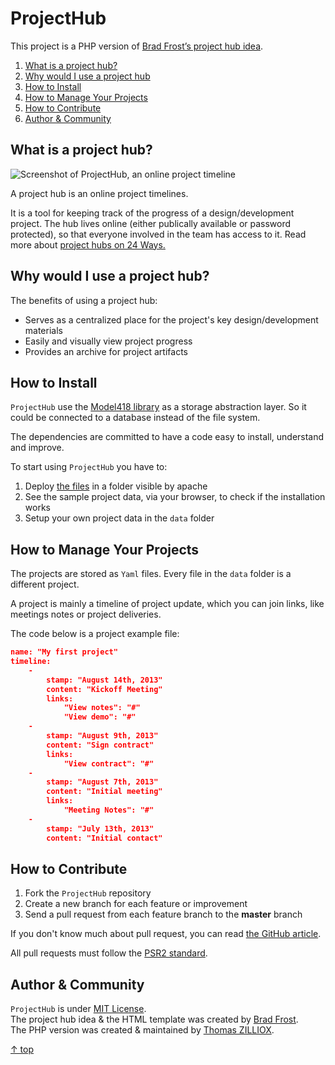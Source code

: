 ProjectHub
================

This project is a PHP version of [Brad Frost’s project hub idea](https://github.com/bradfrost/project-hub).



1. [What is a project hub?](#what-is-a-project-hub)
2. [Why would I use a project hub](#why-would-i-use-a-project-hub)
3. [How to Install](#how-to-install)
4. [How to Manage Your Projects](#how-to-manage-your-projects)
4. [How to Contribute](#how-to-contribute)
5. [Author & Community](#author--community)



What is a project hub?
--------

![Screenshot of ProjectHub, an online project timeline](http://s11.postimg.org/53t2o2cmb/screenshot.png)

A project hub is an online project timelines.

It is a tool for keeping track of the progress of a design/development project.
The hub lives online (either publically available or password protected), so that everyone involved in the team has access to it.
Read more about [project hubs on 24 Ways.](http://24ways.org/2013/project-hubs/)



Why would I use a project hub?
--------

The benefits of using a project hub:

- Serves as a centralized place for the project's key design/development materials
- Easily and visually view project progress
- Provides an archive for project artifacts



How to Install
--------

`ProjectHub` use the [Model418 library](http://github.com/Elephant418/Model418) as a storage abstraction layer. So it could be connected to a database instead of the file system.

The dependencies are committed to have a code easy to install, understand and improve.

To start using `ProjectHub` you have to:

1. Deploy [the files](https://github.com/tzi/ProjectHub/archive/v1.1.0.zip) in a folder visible by apache
2. See the sample project data, via your browser, to check if the installation works 
3. Setup your own project data in the `data` folder 



How to Manage Your Projects
--------

The projects are stored as `Yaml` files. Every file in the `data` folder is a different project.

A project is mainly a timeline of project update, which you can join links, like meetings notes or project deliveries.
   
The code below is a project example file:

```json
name: "My first project"
timeline:
    -
        stamp: "August 14th, 2013"
        content: "Kickoff Meeting"
        links:
            "View notes": "#"
            "View demo": "#"
    -
        stamp: "August 9th, 2013"
        content: "Sign contract"
        links:
            "View contract": "#"
    -
        stamp: "August 7th, 2013"
        content: "Initial meeting"
        links:
            "Meeting Notes": "#"
    -
        stamp: "July 13th, 2013"
        content: "Initial contact"
```



How to Contribute
--------

1. Fork the `ProjectHub` repository
2. Create a new branch for each feature or improvement
3. Send a pull request from each feature branch to the **master** branch

If you don't know much about pull request, you can read [the GitHub article](https://help.github.com/articles/using-pull-requests).

All pull requests must follow the [PSR2 standard](https://github.com/php-fig/fig-standards/blob/master/accepted/PSR-2-coding-style-guide.md).



Author & Community
--------

`ProjectHub` is under [MIT License](http://opensource.org/licenses/MIT).  
The project hub idea & the HTML template was created by [Brad Frost](http://bradfrostweb.com/).  
The PHP version was created & maintained by [Thomas ZILLIOX](http://tzi.fr).

[&uarr; top](#readme)